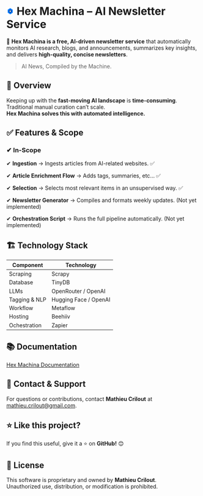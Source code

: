 # <img src="./docs/images/hex-eye.png" alt="hex-eye" width="20" height="20" /> Hex Machina – AI Newsletter Service

🚀 **Hex Machina is a free, AI-driven newsletter service** that automatically monitors AI research, blogs, and announcements, summarizes key insights, and delivers **high-quality, concise newsletters**.

> AI News, Compiled by the Machine.

## 📌 Overview

Keeping up with the **fast-moving AI landscape** is **time-consuming**. Traditional manual curation can’t scale.  
**Hex Machina solves this with automated intelligence.**

## ✅ Features & Scope

### ✔ In-Scope

✔ **Ingestion** → Ingests articles from AI-related websites. ✅  

✔ **Article Enrichment Flow** → Adds tags, summaries, etc... ✅  

✔ **Selection** → Selects most relevant items in an unsupervised way. ✅  

✔ **Newsletter Generator** → Compiles and formats weekly updates. (Not yet implemented)  

✔ **Orchestration Script** → Runs the full pipeline automatically. (Not yet implemented)  

## 🏗 Technology Stack

| Component          | Technology                   |
|--------------------|------------------------------|
| Scraping           | Scrapy                       |
| Database           | TinyDB                       |
| LLMs               | OpenRouter / OpenAI          |
| Tagging & NLP      | Hugging Face / OpenAI        |
| Workflow           | Metaflow                     |
| Hosting            | Beehiiv                      |
| Ochestration       | Zapier                       |


## 📚 Documentation

[Hex Machina Documentation](docs/README.md)

## 💬 Contact & Support

For questions or contributions, contact **Mathieu Crilout** at <mathieu.crilout@gmail.com>.

## ⭐ Like this project?

If you find this useful, give it a ⭐ on **GitHub!** 😊

## 📜 License

This software is proprietary and owned by **Mathieu Crilout**.  
Unauthorized use, distribution, or modification is prohibited.